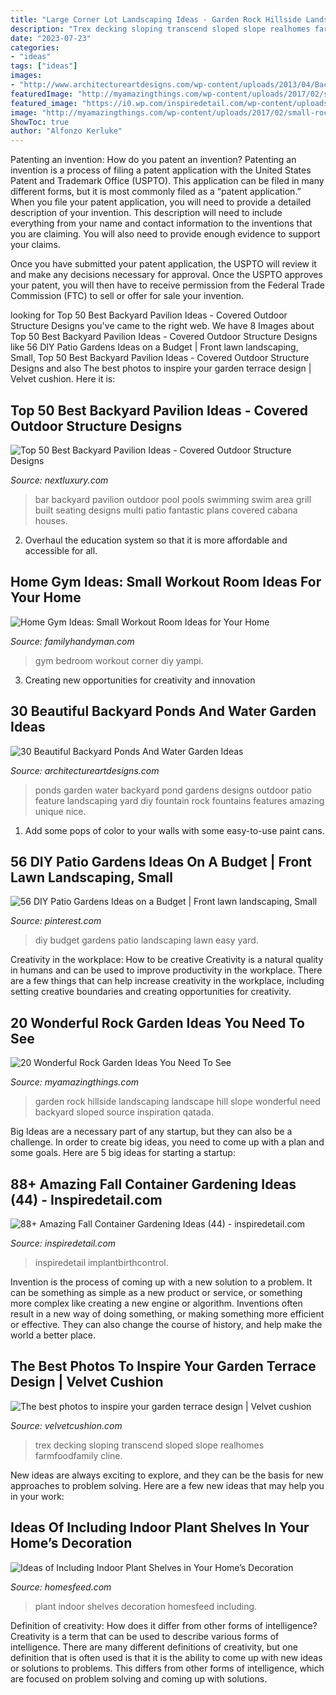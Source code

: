 ```yaml
---
title: "Large Corner Lot Landscaping Ideas - Garden Rock Hillside Landscaping Landscape Hill Slope Wonderful Need Backyard Sloped Source Inspiration Qatada"
description: "Trex decking sloping transcend sloped slope realhomes farmfoodfamily cline"
date: "2023-07-23"
categories:
- "ideas"
tags: ["ideas"]
images:
- "http://www.architectureartdesigns.com/wp-content/uploads/2013/04/Backyard-ArchitectureArtDesigns-3.jpg"
featuredImage: "http://myamazingthings.com/wp-content/uploads/2017/02/small-rock-garden-ideas-962-hillside-rock-garden-ideas-588-x-441.jpg"
featured_image: "https://i0.wp.com/inspiredetail.com/wp-content/uploads/2019/01/88-Amazing-Fall-Container-Gardening-Ideas-44.jpg?fit=768%2C1231&amp;ssl=1"
image: "http://myamazingthings.com/wp-content/uploads/2017/02/small-rock-garden-ideas-962-hillside-rock-garden-ideas-588-x-441.jpg"
ShowToc: true
author: "Alfonzo Kerluke"
---
```



Patenting an invention: How do you patent an invention?
Patenting an invention is a process of filing a patent application with the United States Patent and Trademark Office (USPTO). This application can be filed in many different forms, but it is most commonly filed as a “patent application.”
When you file your patent application, you will need to provide a detailed description of your invention. This description will need to include everything from your name and contact information to the inventions that you are claiming. You will also need to provide enough evidence to support your claims.

Once you have submitted your patent application, the USPTO will review it and make any decisions necessary for approval. Once the USPTO approves your patent, you will then have to receive permission from the Federal Trade Commission (FTC) to sell or offer for sale your invention.

	

		
looking for Top 50 Best Backyard Pavilion Ideas - Covered Outdoor Structure Designs you've came to the right web. We have 8 Images about Top 50 Best Backyard Pavilion Ideas - Covered Outdoor Structure Designs like 56 DIY Patio Gardens Ideas on a Budget | Front lawn landscaping, Small, Top 50 Best Backyard Pavilion Ideas - Covered Outdoor Structure Designs and also The best photos to inspire your garden terrace design | Velvet cushion. Here it is:
		
    
## Top 50 Best Backyard Pavilion Ideas - Covered Outdoor Structure Designs

<img loading=lazy src="http://nextluxury.com/wp-content/uploads/backyard-pavilion-design-ideas-with-pool.jpg" onerror="this.onerror=null;this.src='https://tse3.mm.bing.net/th?id=OIP.lhO9pjDHEuqXy99N3AOe8AHaE7&amp;pid=15.1';" alt="Top 50 Best Backyard Pavilion Ideas - Covered Outdoor Structure Designs">

_Source: nextluxury.com_

>bar backyard pavilion outdoor pool pools swimming swim area grill built seating designs multi patio fantastic plans covered cabana houses. 

	

2. Overhaul the education system so that it is more affordable and accessible for all.

    
## Home Gym Ideas: Small Workout Room Ideas For Your Home

<img loading=lazy src="https://www.familyhandyman.com/wp-content/uploads/2017/07/dfh17jul015-2-shutterstock_499709023.jpg" onerror="this.onerror=null;this.src='https://tse3.mm.bing.net/th?id=OIP.NaZ_UCaaYQxvOSXgXcs-cgHaHa&amp;pid=15.1';" alt="Home Gym Ideas: Small Workout Room Ideas for Your Home">

_Source: familyhandyman.com_

>gym bedroom workout corner diy yampi. 

	

3. Creating new opportunities for creativity and innovation 

    
## 30 Beautiful Backyard Ponds And Water Garden Ideas

<img loading=lazy src="http://www.architectureartdesigns.com/wp-content/uploads/2013/04/Backyard-ArchitectureArtDesigns-3.jpg" onerror="this.onerror=null;this.src='https://tse2.mm.bing.net/th?id=OIP.Ut-ovTGp9oaCdl-xTx3EmAHaJ4&amp;pid=15.1';" alt="30 Beautiful Backyard Ponds And Water Garden Ideas">

_Source: architectureartdesigns.com_

>ponds garden water backyard pond gardens designs outdoor patio feature landscaping yard diy fountain rock fountains features amazing unique nice. 

	

1. Add some pops of color to your walls with some easy-to-use paint cans.

    
## 56 DIY Patio Gardens Ideas On A Budget | Front Lawn Landscaping, Small

<img loading=lazy src="https://i.pinimg.com/736x/c2/c0/cb/c2c0cb39d2239ad1aa652412de068d06.jpg" onerror="this.onerror=null;this.src='https://tse3.mm.bing.net/th?id=OIP.zz6OfFICkPuhZ5SnuDYxygHaKS&amp;pid=15.1';" alt="56 DIY Patio Gardens Ideas on a Budget | Front lawn landscaping, Small">

_Source: pinterest.com_

>diy budget gardens patio landscaping lawn easy yard. 

	

Creativity in the workplace: How to be creative
Creativity is a natural quality in humans and can be used to improve productivity in the workplace. There are a few things that can help increase creativity in the workplace, including setting creative boundaries and creating opportunities for creativity.

    
## 20 Wonderful Rock Garden Ideas You Need To See

<img loading=lazy src="http://myamazingthings.com/wp-content/uploads/2017/02/small-rock-garden-ideas-962-hillside-rock-garden-ideas-588-x-441.jpg" onerror="this.onerror=null;this.src='https://tse3.mm.bing.net/th?id=OIP.2FsHHnA1J6p4cUBgdRXcjAHaFj&amp;pid=15.1';" alt="20 Wonderful Rock Garden Ideas You Need To See">

_Source: myamazingthings.com_

>garden rock hillside landscaping landscape hill slope wonderful need backyard sloped source inspiration qatada. 

	

Big Ideas are a necessary part of any startup, but they can also be a challenge. In order to create big ideas, you need to come up with a plan and some goals. Here are 5 big ideas for starting a startup: 

    
## 88+ Amazing Fall Container Gardening Ideas (44) - Inspiredetail.com

<img loading=lazy src="https://i0.wp.com/inspiredetail.com/wp-content/uploads/2019/01/88-Amazing-Fall-Container-Gardening-Ideas-44.jpg?fit=768%2C1231&amp;ssl=1" onerror="this.onerror=null;this.src='https://tse1.mm.bing.net/th?id=OIP.GvVOhP_TWCr_4BEHkMO1FgHaL3&amp;pid=15.1';" alt="88+ Amazing Fall Container Gardening Ideas (44) - inspiredetail.com">

_Source: inspiredetail.com_

>inspiredetail implantbirthcontrol. 

	

Invention is the process of coming up with a new solution to a problem. It can be something as simple as a new product or service, or something more complex like creating a new engine or algorithm. Inventions often result in a new way of doing something, or making something more efficient or effective. They can also change the course of history, and help make the world a better place.

    
## The Best Photos To Inspire Your Garden Terrace Design | Velvet Cushion

<img loading=lazy src="http://velvetcushion.com/sites/default/files/media/garden-terrace-design-1m04.jpg" onerror="this.onerror=null;this.src='https://tse1.mm.bing.net/th?id=OIP.swI1-AsuSeTAW8UBFaDYFAHaEo&amp;pid=15.1';" alt="The best photos to inspire your garden terrace design | Velvet cushion">

_Source: velvetcushion.com_

>trex decking sloping transcend sloped slope realhomes farmfoodfamily cline. 

	

New ideas are always exciting to explore, and they can be the basis for new approaches to problem solving. Here are a few new ideas that may help you in your work: 

    
## Ideas Of Including Indoor Plant Shelves In Your Home’s Decoration

<img loading=lazy src="https://homesfeed.com/wp-content/uploads/2015/06/unique-plant-shelves-idea-for-indoor.jpg" onerror="this.onerror=null;this.src='https://tse1.mm.bing.net/th?id=OIP.8cgsi0UjGKElvNogqjFcNAHaLH&amp;pid=15.1';" alt="Ideas of Including Indoor Plant Shelves in Your Home’s Decoration">

_Source: homesfeed.com_

>plant indoor shelves decoration homesfeed including. 

	

Definition of creativity: How does it differ from other forms of intelligence?
Creativity is a term that can be used to describe various forms of intelligence. There are many different definitions of creativity, but one definition that is often used is that it is the ability to come up with new ideas or solutions to problems. This differs from other forms of intelligence, which are focused on problem solving and coming up with solutions.

